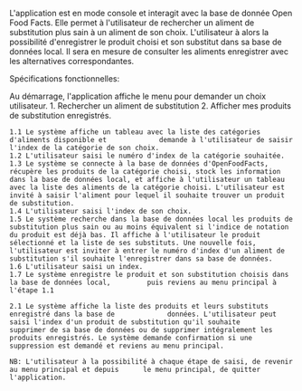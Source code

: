 L'application est en mode console et interagit avec la base de donnée Open Food Facts. Elle permet à l'utilisateur de rechercher un aliment de substitution plus sain à un aliment de son choix. L'utilisateur à alors la possibilité d'enregistrer le produit choisi et son substitut dans sa base de données local. Il sera en mesure de consulter les aliments enregistrer avec les alternatives correspondantes.  


Spécifications fonctionnelles:

Au démarrage, l'application affiche le menu pour demander un choix utilisateur.
    1. Rechercher un aliment de substitution
    2. Afficher mes produits de substitution enregistrés.

    1.1 Le système affiche un tableau avec la liste des catégories d'aliments disponible et 			demande à l'utilisateur de saisir l'index de la catégorie de son choix.
    1.2 L'utilisateur saisi le numéro d'index de la catégorie souhaitée.
    1.3 Le système se connecte à la base de données d'OpenFoodFacts, récupère les produits de la catégorie choisi, stock les information dans la base de données local, et affiche à l'utilisateur un tableau avec la liste des aliments de la catégorie choisi. L'utilisateur est invité à saisir l'aliment pour lequel il souhaite trouver un produit de substitution.
    1.4 L'utilisateur saisi l'index de son choix.
    1.5 Le système recherche dans la base de données local les produits de substitution plus sain ou au moins équivalent si l'indice de notation du produit est déjà bas. Il affiche à l'utilisateur le produit sélectionné et la liste de ses substituts. Une nouvelle fois, l'utilisateur est inviter à entrer le numéro d'index d'un aliment de substitution s'il souhaite l'enregistrer dans sa base de données.
    1.6 L'utilisateur saisi un index.
    1.7 Le système enregistre le produit et son substitution choisis dans la base de données local, 		puis reviens au menu principal à l'étape 1.1

    2.1 Le système affiche la liste des produits et leurs substituts enregistré dans la base de 			données. L'utilisateur peut saisi l'index d'un produit de substitution qu'il souhaite 			supprimer de sa base de données ou de supprimer intégralement les produits enregistrés. Le système demande confirmation si une suppression est demandé et reviens au menu principal.

    NB: L'utilisateur à la possibilité à chaque étape de saisi, de revenir au menu principal et depuis 		le menu principal, de quitter l'application.
